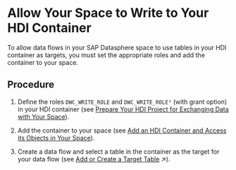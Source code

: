 <!-- loioaa3627f987d04b5f95fec1c45083dde9 -->

# Allow Your Space to Write to Your HDI Container

To allow data flows in your SAP Datasphere space to use tables in your HDI container as targets, you must set the appropriate roles and add the container to your space.



## Procedure

1.  Define the roles `DWC_WRITE_ROLE` and `DWC_WRITE_ROLE³` \(with grant option\) in your HDI container \(see [Prepare Your HDI Project for Exchanging Data with Your Space](prepare-your-hdi-project-for-exchanging-data-with-you-a94e163.md)\).

2.  Add the container to your space \(see [Add an HDI Container and Access its Objects in Your Space](add-an-hdi-container-and-access-its-objects-in-your-s-5d55da5.md)\).

3.  Create a data flow and select a table in the container as the target for your data flow \(see [Add or Create a Target Table](https://help.sap.com/viewer/24f836070a704022a40c15442163e5cf/DEV_CURRENT/en-US/0fa780568975458dbd90d11d1d81f2d9.html "Add a target table to write data to. You can only have one target table in a data flow.") :arrow_upper_right:\).


